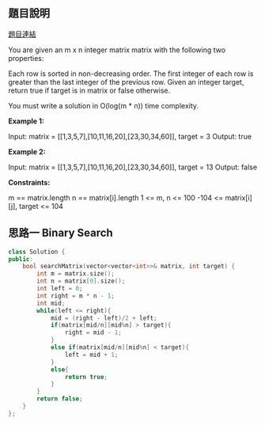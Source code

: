 ## 題目說明
[題目連結](https://leetcode.com/problems/search-a-2d-matrix/?envType=study-plan&id=data-structure-i)

You are given an m x n integer matrix matrix with the following two properties:

Each row is sorted in non-decreasing order.
The first integer of each row is greater than the last integer of the previous row.
Given an integer target, return true if target is in matrix or false otherwise.

You must write a solution in O(log(m * n)) time complexity.

**Example 1:**

Input: matrix = [[1,3,5,7],[10,11,16,20],[23,30,34,60]], target = 3
Output: true

**Example 2:**

Input: matrix = [[1,3,5,7],[10,11,16,20],[23,30,34,60]], target = 13
Output: false

**Constraints:**

m == matrix.length
n == matrix[i].length
1 <= m, n <= 100
-104 <= matrix[i][j], target <= 104

## 思路一 Binary Search
```CPP
class Solution {
public:
    bool searchMatrix(vector<vector<int>>& matrix, int target) {
        int m = matrix.size();
        int n = matrix[0].size();
        int left = 0;
        int right = m * n - 1;
        int mid;
        while(left <= right){
            mid = (right - left)/2 + left;
            if(matrix[mid/n][mid%n] > target){
                right = mid - 1;
            }
            else if(matrix[mid/n][mid%n] < target){
                left = mid + 1;
            }
            else{
                return true;
            }
        }
        return false;
    }
};
```
